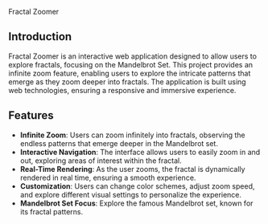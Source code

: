 Fractal Zoomer

## Introduction

Fractal Zoomer is an interactive web application designed to allow users to explore fractals, focusing on the Mandelbrot Set. This project provides an infinite zoom feature, enabling users to explore the intricate patterns that emerge as they zoom deeper into fractals. The application is built using web technologies, ensuring a responsive and immersive experience.

## Features

- **Infinite Zoom**: Users can zoom infinitely into fractals, observing the endless patterns that emerge deeper in the Mandelbrot set.
- **Interactive Navigation**: The interface allows users to easily zoom in and out, exploring areas of interest within the fractal.
- **Real-Time Rendering**: As the user zooms, the fractal is dynamically rendered in real time, ensuring a smooth experience.
- **Customization**: Users can change color schemes, adjust zoom speed, and explore different visual settings to personalize the experience.
- **Mandelbrot Set Focus**: Explore the famous Mandelbrot set, known for its fractal patterns.

